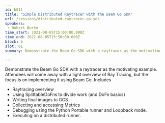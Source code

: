 ```yaml
---
id: b01l
title: "Simple Distributed Raytracer with the Beam Go SDK"
url: /sessions/distributed-raytracer-go-sdk
speakers:
 - Robert Burke
time_start: 2021-08-05T15:00:00.000Z
time_end: 2021-08-05T15:50:00.000Z
block: b
slot: 01
summary: Demonstrate the Beam Go SDK with a raytracer as the motivating example.

---
```


Demonstrate the Beam Go SDK with a raytracer as the motivating example.
Attendees will come away with a light overview of Ray Tracing, but the focus is on implementing it using Beam Go.
Includes
* Raytracing overview
* Using SplittableDoFns to divide work (and DoFn basics)
* Writing final images to GCS
* Collecting and accessing Metrics
* Debugging using the Python Portable runner and Loopback mode.
* Executing on a distributed runner.